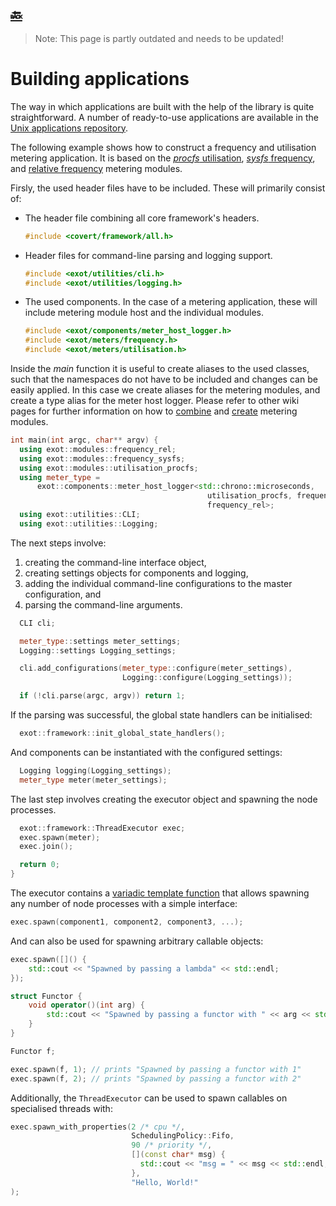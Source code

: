 [:back:](/home)
---

> Note: This page is partly outdated and needs to be updated!

# Building applications

The way in which applications are built with the help of the library is quite straightforward. A number of ready-to-use applications are available in the [Unix applications repository](https://gitlab.ethz.ch/tec/public/exot/app_unx).

The following example shows how to construct a frequency and utilisation metering application. It is based on the [_procfs_ utilisation](https://gitlab.ethz.ch/tec/public/exot/app_lib/blob/master/include/exot/meters/utilisation_procfs.h), [_sysfs_ frequency](https://gitlab.ethz.ch/tec/public/exot/app_lib/blob/master/include/exot/meters/frequency_sysfs.h), and [relative frequency](https://gitlab.ethz.ch/tec/public/exot/app_lib/blob/master/include/exot/meters/frequency_rel.h) metering modules.

Firsly, the used header files have to be included. These will primarily consist of:

- The header file combining all core framework's headers.
  ```c++
  #include <covert/framework/all.h>
  ```
- Header files for command-line parsing and logging support.
  ```c++
  #include <exot/utilities/cli.h>
  #include <exot/utilities/logging.h>
  ```
- The used components. In the case of a metering application, these will include metering module host and the individual modules.
  ```c++
  #include <exot/components/meter_host_logger.h>
  #include <exot/meters/frequency.h>
  #include <exot/meters/utilisation.h>
  ```

Inside the *main* function it is useful to create aliases to the used classes, such that the namespaces do not have to be included and changes can be easily applied. In this case we create aliases for the metering modules, and create a type alias for the meter host logger. Please refer to other wiki pages for further information on how to [combine](2.-How-to's/Assembing-metering-modules) and [create](2.-How-to's/Creating-metering-modules) metering modules.

```c++
int main(int argc, char** argv) {
  using exot::modules::frequency_rel;
  using exot::modules::frequency_sysfs;
  using exot::modules::utilisation_procfs;
  using meter_type =
      exot::components::meter_host_logger<std::chrono::microseconds,
                                            utilisation_procfs, frequency_sysfs,
                                            frequency_rel>;
  using exot::utilities::CLI;
  using exot::utilities::Logging;
```

The next steps involve:

1. creating the command-line interface object,
2. creating settings objects for components and logging,
3. adding the individual command-line configurations to the master configuration, and
4. parsing the command-line arguments.

```c++
  CLI cli;

  meter_type::settings meter_settings;
  Logging::settings Logging_settings;

  cli.add_configurations(meter_type::configure(meter_settings),
                         Logging::configure(Logging_settings));

  if (!cli.parse(argc, argv)) return 1;
```

If the parsing was successful, the global state handlers can be initialised:

```c++
  exot::framework::init_global_state_handlers();
```

And components can be instantiated with the configured settings:

```c++
  Logging logging(Logging_settings);
  meter_type meter(meter_settings);
```

The last step involves creating the executor object and spawning the node processes.

```c++
  exot::framework::ThreadExecutor exec;
  exec.spawn(meter);
  exec.join();

  return 0;
}
```

The executor contains a [variadic template function](https://gitlab.ethz.ch/tec/research/benchmark_suite/app_lib/blob/master/include/covert/framework/executor.h#L79) that allows spawning any number of node processes with a simple interface:

```c++
exec.spawn(component1, component2, component3, ...);
```

And can also be used for spawning arbitrary callable objects:

```c++
exec.spawn([]() {
    std::cout << "Spawned by passing a lambda" << std::endl;
});

struct Functor {
    void operator()(int arg) {
        std::cout << "Spawned by passing a functor with " << arg << std::endl;
    }
}

Functor f;

exec.spawn(f, 1); // prints "Spawned by passing a functor with 1"
exec.spawn(f, 2); // prints "Spawned by passing a functor with 2"
```

Additionally, the `ThreadExecutor` can be used to spawn callables on specialised threads with:

```c++
exec.spawn_with_properties(2 /* cpu */,
                           SchedulingPolicy::Fifo,
                           90 /* priority */,
                           [](const char* msg) {
                             std::cout << "msg = " << msg << std::endl;
                           },
                           "Hello, World!"
);
```
